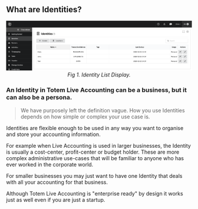 ## What are Identities?

<center >
<img src="/_media/identities.png" alt="Identity List Display">
<figcaption>
<i>Fig 1. Identity List Display.</i>
</figcaption>
</center>

### An Identity in Totem Live Accounting can be a business, but it can also be a persona.

> We have purposely left the definition vague. How you use Identities depends on how simple or complex your use case is.  

Identities are flexible enough to be used in any way you want to organise and store your accounting information.

For example when Live Accounting is used in larger businesses, the Identity is usually a cost-center, profit-center or budget holder. These are more complex administrative use-cases that will be familiar to anyone who has ever worked in the corporate world. 

For smaller businesses you may just want to have one Identity that deals with all your accounting for that business.

Although Totem Live Accounting is "enterprise ready" by design it works just as well even if you are just a startup.
